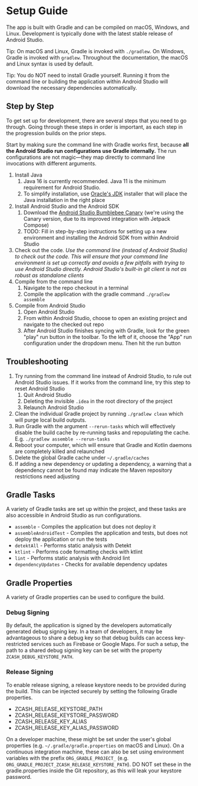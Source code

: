 # Setup Guide
The app is built with Gradle and can be compiled on macOS, Windows, and Linux.  Development is typically done with the latest stable release of Android Studio.

Tip: On macOS and Linux, Gradle is invoked with `./gradlew`.  On Windows, Gradle is invoked with `gradlew`.  Throughout the documentation, the macOS and Linux syntax is used by default.

Tip: You do NOT need to install Gradle yourself.  Running it from the command line or building the application within Android Studio will download the necessary dependencies automatically.

## Step by Step
To get set up for development, there are several steps that you need to go through.  Going through these steps in order is important, as each step in the progression builds on the prior steps.

Start by making sure the command line with Gradle works first, because **all the Android Studio run configurations use Gradle internally.**  The run configurations are not magic—they map directly to command line invocations with different arguments.

1. Install Java
    1. Java 16 is currently recommended. Java 11 is the minimum requirement for Android Studio.
    1. To simplify installation, use [Oracle's JDK](https://www.oracle.com/java/technologies/javase-jdk16-downloads.html) installer that will place the Java installation in the right place
1. Install Android Studio and the Android SDK
    1. Download the [Android Studio Bumblebee Canary](https://developer.android.com/studio/preview) (we're using the Canary version, due to its improved integration with Jetpack Compose)
    1. TODO: Fill in step-by-step instructions for setting up a new environment and installing the Android SDK from within Android Studio
1. Check out the code.  _Use the command line (instead of Android Studio) to check out the code. This will ensure that your command line environment is set up correctly and avoids a few pitfalls with trying to use Android Studio directly.  Android Studio's built-in git client is not as robust as standalone clients_
1. Compile from the command line
    1. Navigate to the repo checkout in a terminal
    1. Compile the application with the gradle command `./gradlew assemble`
1. Compile from Android Studio
    1. Open Android Studio
    1. From within Android Studio, choose to open an existing project and navigate to the checked out repo
    1. After Android Studio finishes syncing with Gradle, look for the green "play" run button in the toolbar.  To the left of it, choose the "App" run configuration under the dropdown menu.  Then hit the run button

## Troubleshooting
1. Try running from the command line instead of Android Studio, to rule out Android Studio issues.  If it works from the command line, try this step to reset Android Studio
   1. Quit Android Studio
   2. Deleting the invisible `.idea` in the root directory of the project
   3. Relaunch Android Studio
2. Clean the individual Gradle project by running `./gradlew clean` which will purge local build outputs.
3. Run Gradle with the argument `--rerun-tasks` which will effectively disable the build cache by re-running tasks and repopulating the cache.  E.g. `./gradlew assemble --rerun-tasks`
4. Reboot your computer, which will ensure that Gradle and Kotlin daemons are completely killed and relaunched
5. Delete the global Gradle cache under `~/.gradle/caches`
6. If adding a new dependency or updating a dependency, a warning that a dependency cannot be found may indicate the Maven repository restrictions need adjusting

## Gradle Tasks
A variety of Gradle tasks are set up within the project, and these tasks are also accessible in Android Studio as run configurations.
 * `assemble` - Compiles the application but does not deploy it
 * `assembleAndroidTest` - Compiles the application and tests, but does not deploy the application or run the tests
 * `detektAll` - Performs static analysis with Detekt
 * `ktlint` - Performs code formatting checks with ktlint
 * `lint` - Performs static analysis with Android lint
 * `dependencyUpdates` - Checks for available dependency updates

## Gradle Properties
A variety of Gradle properties can be used to configure the build.

### Debug Signing
By default, the application is signed by the developers automatically generated debug signing key.  In a team of developers, it may be advantageous to share a debug key so that debug builds can access key-restricted services such as Firebase or Google Maps.  For such a setup, the path to a shared debug signing key can be set with the property `ZCASH_DEBUG_KEYSTORE_PATH`.

### Release Signing
To enable release signing, a release keystore needs to be provided during the build.  This can be injected securely by setting the following Gradle properties.
* ZCASH_RELEASE_KEYSTORE_PATH
* ZCASH_RELEASE_KEYSTORE_PASSWORD
* ZCASH_RELEASE_KEY_ALIAS
* ZCASH_RELEASE_KEY_ALIAS_PASSWORD

On a developer machine, these might be set under the user's global properties (e.g. `~/.gradle/gradle.properties` on macOS and Linux).  On a continuous integration machine, these can also be set using environment variables with the prefix `ORG_GRADLE_PROJECT_` (e.g. `ORG_GRADLE_PROJECT_ZCASH_RELEASE_KEYSTORE_PATH`).  DO NOT set these in the gradle.properties inside the Git repository, as this will leak your keystore password.
